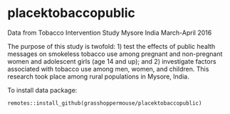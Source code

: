 # placektobaccopublic

Data from Tobacco Intervention Study Mysore India March-April 2016

The purpose of this study is twofold: 1) test the effects of public health messages on smokeless tobacco use among pregnant and non-pregnant women and adolescent girls (age 14 and up); and 2) investigate factors associated with tobacco use among men, women, and children. This research took place among rural populations in Mysore, India.

To install data package:

```
remotes::install_github(grasshoppermouse/placektobaccopublic)
```
